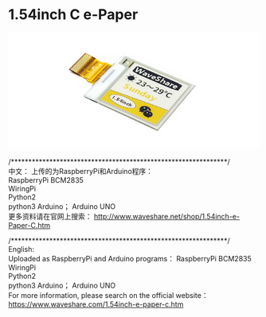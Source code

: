﻿# 1.54inch C e-Paper  
![1.54inch-e-Paper-C-intro.JPG](1.54inch-e-Paper-C-intro.JPG)

/**************************************************************/  
中文：
上传的为RaspberryPi和Arduino程序：  
RaspberryPi
    BCM2835  
    WiringPi  
    Python2  
    python3 
Arduino；
    Arduino UNO  
更多资料请在官网上搜索： 
http://www.waveshare.net/shop/1.54inch-e-Paper-C.htm

/**************************************************************/  
English:  
Uploaded as RaspberryPi and Arduino programs：
RaspberryPi
    BCM2835  
    WiringPi  
    Python2  
    python3 
Arduino；
    Arduino UNO  
For more information, please search on the official website： 
https://www.waveshare.com/1.54inch-e-paper-c.htm


